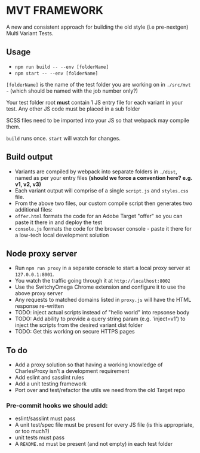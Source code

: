# MVT FRAMEWORK
A new and consistent approach for building the old style (i.e pre-nextgen) Multi Variant Tests.

## Usage
- `npm run build -- --env [folderName]`
- `npm start -- --env [folderName]`

`[folderName]` is the name of the test folder you are working on in `./src/mvt` - (which should be named with the job number only?)

Your test folder root __must__ contain 1 JS entry file for each variant in your test. Any other JS code must be placed in a sub folder

SCSS files need to be imported into your JS so that webpack may compile them.

`build` runs once. `start` will watch for changes.

## Build output
- Variants are compiled by webpack into separate folders in `./dist`, named as per your entry files __(should we force a convention here? e.g. v1, v2, v3)__
- Each variant output will comprise of a single `script.js` and `styles.css` file.
- From the above two files, our custom compile script then generates two additional files:
- `offer.html` formats the code for an Adobe Target "offer" so you can paste it there in and deploy the test
- `console.js` formats the code for the browser console - paste it there for a low-tech local development solution

## Node proxy server
- Run `npm run proxy` in a separate console to start a local proxy server at `127.0.0.1:8001`.
- You watch the traffic going through it at `http://localhost:8002`
- Use the SwitchyOmega Chrome extension and configure it to use the above proxy server
- Any requests to matched domains listed in `proxy.js` will have the HTML response re-written
- TODO: inject actual scripts instead of "hello world" into repsonse body 
- TODO: Add ability to provide a query string param (e.g. 'inject=v1') to inject the scripts from the desired variant dist folder
- TODO: Get this working on secure HTTPS pages


## To do
- Add a proxy solution so that having a working knowledge of CharlesProxy isn't a development requirement
- Add eslint and sasslint rules
- Add a unit testing framework
- Port over and test/refactor the utils we need from the old Target repo

### Pre-commit hooks we should add:
- eslint/sasslint must pass
- A unit test/spec file must be present for every JS file (is this appropriate, or too much?)
- unit tests must pass
- A `README.md` must be present (and not empty) in each test folder